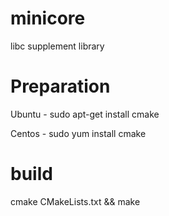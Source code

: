 # minicore

libc supplement library

# Preparation
Ubuntu - sudo apt-get install cmake

Centos - sudo yum install cmake

# build

cmake CMakeLists.txt && make
